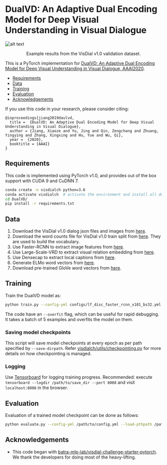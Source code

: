 DualVD: An Adaptive Dual Encoding Model for Deep Visual Understanding in Visual Dialogue
====================================


![alt text](image/visual_result.png)
<p align="center">Example results from the VisDial v1.0 validation dataset.</p>



This is a PyTorch implementation for [DualVD: An Adaptive Dual Encoding Model for Deep Visual Understanding in Visual Dialogue, AAAI2020](https://arxiv.org/abs/1804.10660).


  * [Requirements](#Requirements)
  * [Data](#Data)
  * [Training](#training)
  * [Evaluation](#evaluation)
  * [Acknowledgements](#acknowledgements)

If you use this code in your research, please consider citing:

```text
@inproceedings{jiang2019daulvd,
  title =  {DualVD: An Adaptive Dual Encoding Model for Deep Visual Understanding in Visual Dialogue},
  author = {Jiang, Xiaoze and Yu, Jing and Qin, Zengchang and Zhuang, Yingying and Zhang, Xingxing and Hu, Yue and Wu, Qi},
  year =  {2020},
  booktitle = {AAAI}
}

```


Requirements
----------------------
This code is implemented using PyTorch v1.0, and provides out of the box support with CUDA 9 and CuDNN 7. 

```sh
conda create -n visdialch python=3.6
conda activate visdialch  # activate the environment and install all dependencies
cd DualVD/
pip install -r requirements.txt
```




Data
----------------------

1. Download the VisDial v1.0 dialog json files and images from [here][1].
2. Download the word counts file for VisDial v1.0 train split from [here][2]. 
They are used to build the vocabulary.
3. Use Faster-RCNN to extract image features from [here][3].
4. Use Large-Scale-VRD to extract visual relation embedding from [here][4].
5. Use Densecap to extract local captions from [here][5].
6. Generate ELMo word vectors from [here][6].
7. Download pre-trained GloVe word vectors from [here][7].


Training
--------


Train the DualVD model as:

```sh
python train.py --config-yml configs/lf_disc_faster_rcnn_x101_bs32.yml --gpu-ids 0 1 # provide more ids for multi-GPU execution other args...
```

The code have an `--overfit` flag, which can be useful for rapid debugging. It takes a batch of 5 examples and overfits the model on them.

### Saving model checkpoints

This script will save model checkpoints at every epoch as per path specified by `--save-dirpath`. Refer [visdialch/utils/checkpointing.py][8] for more details on how checkpointing is managed.

### Logging

Use [Tensorboard][9] for logging training progress. Recommended: execute `tensorboard --logdir /path/to/save_dir --port 8008` and visit `localhost:8008` in the browser.


Evaluation
----------

Evaluation of a trained model checkpoint can be done as follows:

```sh
python evaluate.py --config-yml /path/to/config.yml --load-pthpath /path/to/checkpoint.pth --split val --gpu-ids 0
```







Acknowledgements
----------------

* This code began with [batra-mlp-lab/visdial-challenge-starter-pytorch][10]. We thank the developers for doing most of the heavy-lifting.


[1]: https://visualdialog.org/data
[2]: https://s3.amazonaws.com/visual-dialog/data/v1.0/2019/visdial_1.0_word_counts_train.json
[3]: https://github.com/peteanderson80/bottom-up-attention
[4]: https://github.com/jz462/Large-Scale-VRD.pytorch
[5]: https://github.com/jcjohnson/densecap
[6]: https://allennlp.org/elmo
[7]: https://github.com/stanfordnlp/GloVe
[8]: https://github.com/JXZe/DualVD/blob/master/visdialch/utils/checkpointing.py
[9]: https://www.github.com/lanpa/tensorboardX
[10]: https://github.com/batra-mlp-lab/visdial-challenge-starter-pytorch

